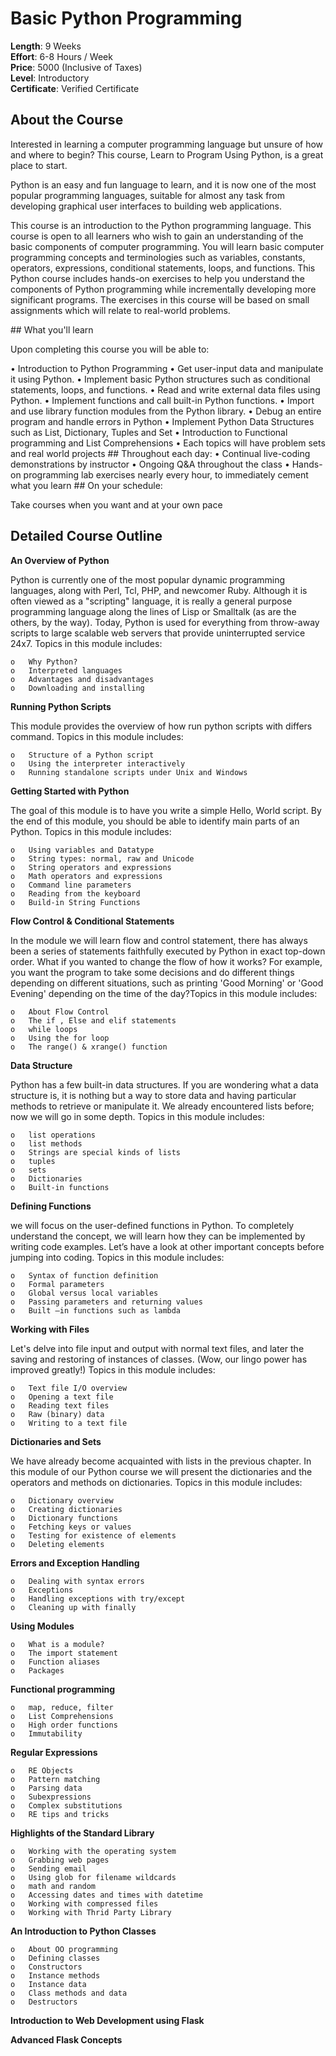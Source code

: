 # Basic Python Programming

**Length**: 9 Weeks<br>
**Effort**:  6-8 Hours / Week<br>
**Price**: 5000 (Inclusive of Taxes)<br>
**Level**: Introductory<br>
**Certificate**: Verified Certificate 

## About the Course
<p>Interested in learning a computer programming language but unsure of how and where to begin? This course, Learn to Program Using Python, is a great place to start.</p>
<p>Python is an easy and fun language to learn, and it is now one of the most popular programming languages, suitable for almost any task from developing graphical user interfaces to building web applications.</p>
<p>This course is an introduction to the Python programming language. This course is open to all learners who wish to gain an understanding of the basic components of computer programming. You will learn basic computer programming concepts and terminologies such as variables, constants, operators, expressions, conditional statements, loops, and functions. This Python course includes hands-on exercises to help you understand the components of Python programming while incrementally developing more significant programs. The exercises in this course will be based on small assignments which will relate to real-world problems.</p>
## What you'll learn
<p>Upon completing this course you will be able to:</p>
	•	Introduction to Python Programming
	•	Get user-input data and manipulate it using Python.
	•	Implement basic Python structures such as conditional statements, loops, and functions.
	•	Read and write external data files using Python.
	•	Implement functions and call built-in Python functions.
	•	Import and use library function modules from the Python library.
	•	Debug an entire program and handle errors in Python
	•	Implement Python Data Structures such as List, Dictionary, Tuples and Set
	•	Introduction to Functional programming and List Comprehensions
	•	Each  topics will have  problem sets  and real world projects 
## Throughout each day:
	•	Continual live-coding demonstrations by instructor
	•	Ongoing Q&A throughout the class
	•	Hands-on programming lab exercises nearly every hour, to immediately cement what you learn
## On your schedule:
<p>Take courses when you want and at your own pace</p>

## Detailed Course Outline

**An Overview of Python**
<p>Python is currently one of the most popular dynamic programming languages, along with Perl, Tcl, PHP, and newcomer Ruby. Although it is often viewed as a "scripting" language, it is really a general purpose programming language along the lines of Lisp or Smalltalk (as are the others, by the way). Today, Python is used for everything from throw-away scripts to large scalable web servers that provide uninterrupted service 24x7. Topics in this module includes:</p>

	o	Why Python?
	o	Interpreted languages
	o	Advantages and disadvantages
	o	Downloading and installing

**Running Python Scripts**

<p>This module provides the overview of how run python scripts with differs command. Topics in this module includes:</p>

	o	Structure of a Python script
	o	Using the interpreter interactively
	o	Running standalone scripts under Unix and Windows

**Getting Started with Python**

<p>The goal of this module is to have you write a simple Hello, World script. By the end of this module, you should be able to identify main parts of an Python.  Topics in this module includes:</p>

	o	Using variables and Datatype
	o	String types: normal, raw and Unicode
	o	String operators and expressions
	o	Math operators and expressions
	o	Command line parameters
	o	Reading from the keyboard
	o	Build-in String Functions

**Flow Control & Conditional Statements**

<p>In the module we will learn flow and control statement, there has always been a series of statements faithfully executed by Python in exact top-down order. What if you wanted to change the flow of how it works? For example, you want the program to take some decisions and do different things depending on different situations, such as printing 'Good Morning' or 'Good Evening' depending on the time of the day?Topics in this module includes:</p>

	o	About Flow Control
	o	The if , Else and elif statements
	o	while loops
	o	Using the for loop
	o	The range() & xrange() function

**Data Structure**

<p>Python has a few built-in data structures. If you are wondering what a data structure is, it is nothing but a way to store data and having particular methods to retrieve or manipulate it. We already encountered lists before; now we will go in some depth. Topics in this module includes:</p>

	o	list operations
	o	list methods
	o	Strings are special kinds of lists
	o	tuples
	o	sets
	o	Dictionaries
	o	Built-in functions

**Defining Functions**
<p>we will focus on the user-defined functions in Python. To completely understand the concept, we will learn how they can be implemented by writing code examples. Let’s have a look at other important concepts before jumping into coding. Topics in this module includes:</p>

	o	Syntax of function definition
	o	Formal parameters
	o	Global versus local variables
	o	Passing parameters and returning values
	o	Built –in functions such as lambda

**Working with Files**

<p>Let's delve into file input and output with normal text files, and later the saving and restoring of instances of classes. (Wow, our lingo power has improved greatly!) Topics in this module includes:</p>

	o	Text file I/O overview
	o	Opening a text file
	o	Reading text files
	o	Raw (binary) data
	o	Writing to a text file

**Dictionaries and Sets**

<p>We have already become acquainted with lists in the previous chapter. In this module of our  Python course we will present the dictionaries and the operators and methods on dictionaries. Topics in this module includes:</p>

	o	Dictionary overview
	o	Creating dictionaries
	o	Dictionary functions
	o	Fetching keys or values
	o	Testing for existence of elements
	o	Deleting elements

**Errors and Exception Handling**

	o	Dealing with syntax errors	
	o	Exceptions
	o	Handling exceptions with try/except
	o	Cleaning up with finally

**Using Modules**

	o	What is a module?
	o	The import statement
	o	Function aliases
	o	Packages

**Functional programming**

	o	map, reduce, filter
	o	List Comprehensions
	o	High order functions
	o	Immutability

**Regular Expressions**

	o	RE Objects
	o	Pattern matching
	o	Parsing data
	o	Subexpressions
	o	Complex substitutions
	o	RE tips and tricks

**Highlights of the Standard Library**

	o	Working with the operating system
	o	Grabbing web pages
	o	Sending email
	o	Using glob for filename wildcards
	o	math and random
	o	Accessing dates and times with datetime
	o	Working with compressed files
	o	Working with Thrid Party Library

**An Introduction to Python Classes**

	o	About OO programming
	o	Defining classes
	o	Constructors
	o	Instance methods
	o	Instance data
	o	Class methods and data
	o	Destructors

**Introduction to Web Development using Flask**

**Advanced Flask Concepts**
